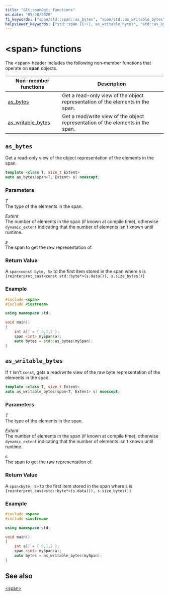 ```yaml
---
title: "&lt;span&gt; functions"
ms.date: "05/28/2020"
f1_keywords: ["span/std::span::as_bytes", "span/std::as_writable_bytes"]
helpviewer_keywords: ["std::span [C++], as_writable_bytes", "std::as_bytes [C++]"]
---
```

# &lt;span&gt; functions

The \<span> header includes the following non-member functions that operate on **span** objects.

| **Non-member functions** | **Description** |
|-|-|
|[as_bytes](#as_bytes) | Get a read-only view of the object representation of the elements in the span. |
|[as_writable_bytes](#as_writable_bytes) | Get a read/write view of the object representation of the elements in the span. |

## <a name="as_bytes"></a>`as_bytes`

Get a read-only view of the object representation of the elements in the span.

```cpp
template <class T, size_t Extent>
auto as_bytes(span<T, Extent> s) noexcept;
```

### Parameters

*T*\
The type of the elements in the span.

*Extent*\
The number of elements in the span (if known at compile time), otherwise `dynamic_extent` indicating that the number of elements isn't known until runtime.

*s*\
The span to get the raw representation of.

### Return Value

A `span<const byte, S>` to the first item stored in the span where `S` is `{reinterpret_cast<const std::byte*>(s.data()), s.size_bytes()}`

### Example

```cpp
#include <span>
#include <iostream>

using namespace std;

void main()
{
    int a[] = { 0,1,2 };
    span <int> mySpan(a);
    auto bytes = std::as_bytes(mySpan);
}
```

## <a name="as_writable_bytes"></a>`as_writable_bytes`

If `T` isn't `const`, gets a read/write view of the raw byte representation of the elements in the span.

```cpp
template <class T, size_t Extent>
auto as_writable_bytes(span<T, Extent> s) noexcept;
```

### Parameters

*T*\
The type of the elements in the span.

*Extent*\
The number of elements in the span (if known at compile time), otherwise `dynamic_extent` indicating that the number of elements isn't known until runtime.

*s*\
The span to get the raw representation of.

### Return Value

A `span<byte, S>` to the first item stored in the span where `S` is `{reinterpret_cast<std::byte*>(s.data()), s.size_bytes()}`

### Example

```cpp
#include <span>
#include <iostream>

using namespace std;

void main()
{
    int a[] = { 0,1,2 };
    span <int> mySpan(a);
    auto bytes = as_writable_bytes(mySpan);
}
```

## See also

[\<span>](span.md)
